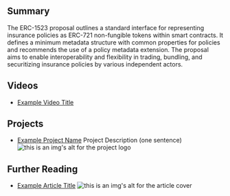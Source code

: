 ## Summary

The ERC-1523 proposal outlines a standard interface for representing insurance policies as ERC-721 non-fungible tokens within smart contracts. It defines a minimum metadata structure with common properties for policies and recommends the use of a policy metadata extension. The proposal aims to enable interoperability and flexibility in trading, bundling, and securitizing insurance policies by various independent actors.

## Videos

- [Example Video Title](https://www.youtube.com/watch?v=TDGq4aeevgY)

## Projects

- [Example Project Name](https://xxxx.xxx/xxxxx) Project Description (one sentence) ![this is an img's alt for the project logo](https://xxxx.xxx/project-logo.xxx)

## Further Reading

- [Example Article Title](https://xxxx.xxx/xxxxx) ![this is an img's alt for the article cover](https://xxxx.xxx/article-cover.xxx)
